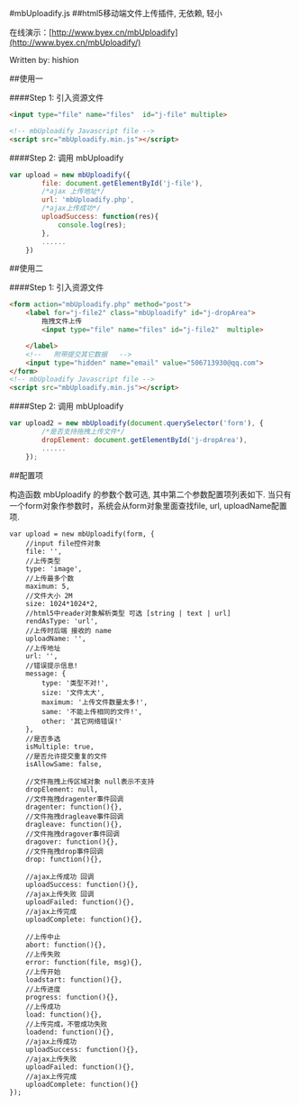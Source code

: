 
#mbUploadify.js
##html5移动端文件上传插件, 无依赖, 轻小


在线演示：[http://www.byex.cn/mbUploadify](http://www.byex.cn/mbUploadify/)

Written by: hishion

##使用一

####Step 1: 引入资源文件

```html
<input type="file" name="files"  id="j-file" multiple>

<!-- mbUploadify Javascript file -->
<script src="mbUploadify.min.js"></script>
```

####Step 2: 调用 mbUploadify 

```javascript
var upload = new mbUploadify({
        file: document.getElementById('j-file'),
        /*ajax 上传地址*/
        url: 'mbUploadify.php',
        /*ajax上传成功*/
        uploadSuccess: function(res){
            console.log(res);
        },
        ......
    })
```

##使用二


####Step 1: 引入资源文件

```html
<form action="mbUploadify.php" method="post">
    <label for="j-file2" class="mbUploadify" id="j-dropArea">
        拖拽文件上传
        <input type="file" name="files" id="j-file2"  multiple>

    </label>
    <!--   附带提交其它数据   -->
    <input type="hidden" name="email" value="506713930@qq.com">
</form>
<!-- mbUploadify Javascript file -->
<script src="mbUploadify.min.js"></script>
```

####Step 2: 调用 mbUploadify 

```javascript
var upload2 = new mbUploadify(document.querySelector('form'), {
        /*是否支持拖拽上传文件*/
        dropElement: document.getElementById('j-dropArea'),
        ......
    });
```



##配置项

构造函数 mbUploadify 的参数个数可选, 其中第二个参数配置项列表如下. 当只有一个form对象作参数时，系统会从form对象里面查找file, url, uploadName配置项.
```
var upload = new mbUploadify(form, {
    //input file控件对象
    file: '',
    //上传类型
    type: 'image',
    //上传最多个数
    maximum: 5,
    //文件大小 2M
    size: 1024*1024*2,
    //html5中reader对象解析类型 可选 [string | text | url]
    rendAsType: 'url',
    //上传时后端 接收的 name
    uploadName: '',
    //上传地址
    url: '',
    //错误提示信息!
    message: {
        type: '类型不对!',
        size: '文件太大',
        maximum: '上传文件数量太多!',
        same: '不能上传相同的文件!',
        other: '其它网络错误!'
    },
    //是否多选
    isMultiple: true,
    //是否允许提交重复的文件
    isAllowSame: false,
    
    //文件拖拽上传区域对象 null表示不支持
    dropElement: null,
    //文件拖拽dragenter事件回调
    dragenter: function(){},
    //文件拖拽dragleave事件回调
    dragleave: function(){},
    //文件拖拽dragover事件回调
    dragover: function(){},
    //文件拖拽drop事件回调
    drop: function(){},

    //ajax上传成功 回调
    uploadSuccess: function(){},
    //ajax上传失败 回调
    uploadFailed: function(){},
    //ajax上传完成
    uploadComplete: function(){},

    //上传中止
    abort: function(){},
    //上传失败
    error: function(file, msg){},
    //上传开始
    loadstart: function(){},
    //上传进度
    progress: function(){},
    //上传成功
    load: function(){},
    //上传完成，不管成功失败
    loadend: function(){},
    //ajax上传成功
    uploadSuccess: function(){},
    //ajax上传失败
    uploadFailed: function(){},
    //ajax上传完成
    uploadComplete: function(){}
});
```

